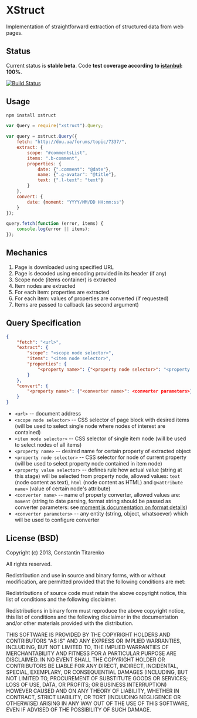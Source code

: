 XStruct
=======

Implementation of straightforward extraction of structured data from web pages.

Status
------

Current status is **stable beta**. Code **test coverage according to [istanbul](https://github.com/gotwarlost/istanbul): 100%**.

[![Build Status](https://travis-ci.org/titarenko/node-xstruct.png)](https://travis-ci.org/titarenko/node-xstruct)

Usage
-----

```bash
npm install xstruct
```

```js
var Query = require("xstruct").Query;

var query = xstruct.Query({
	fetch: "http://dou.ua/forums/topic/7337/",
	extract: {
		scope: "#commentsList",
		items: ".b-comment",
		properties: {
			date: {".comment": "@date"},
			name: {".g-avatar": "@title"},
			text: {".l-text": "text"}
		}
	},
	convert: {
		date: {moment: "YYYY/MM/DD HH:mm:ss"}
	}
});

query.fetch(function (error, items) {
	console.log(error || items);
});
```

Mechanics
---------

1. Page is downloaded using specified URL
2. Page is decoded using encoding provided in its header (if any)
3. Scope node (items container) is extracted
4. Item nodes are extracted
5. For each item: properties are extracted
6. For each item: values of properties are converted (if requested)
7. Items are passed to callback (as second argument)

Query Specification
-------------------

```json
{
	"fetch": "<url>",
	"extract": {
		"scope": "<scope node selector>",
		"items": "<item node selector>",
		"properties": {
			"<property name>": {"<property node selector>": "<property value selector>"}
		}
	},
	"convert": {
		"<property name>": {"<converter name>": <converter parameters>}
	}
}
```

- `<url>` -- document address
- `<scope node selector>` -- CSS selector of page block with desired items (will be used to select single node where nodes of interest are contained)
- `<item node selector>` -- CSS selector of single item node (will be used to select nodes of all items)
- `<property name>` -- desired name for certain property of extracted object
- `<property node selector>` -- CSS selector for node of current property (will be used to select property node contained in item node)
- `<property value selector>` -- defines rule how actual value (string at this stage) will be selected from property node, allowed values: `text` (node content as text), `html` (node content as HTML) and `@<attribute name>` (value of certain node's attribute)
- `<converter name>` -- name of property converter, allowed values are: `moment` (string to date parsing, format string should be passed as converter parameters: see [moment js documentation on format details](http://momentjs.com/docs/#/parsing/string-format/)) 
- `<converter parameters>` -- any entity (string, object, whatsoever) which will be used to configure converter 

License (BSD)
-------------

Copyright (c) 2013, Constantin Titarenko

All rights reserved.


Redistribution and use in source and binary forms, with or without modification, are permitted provided that the following conditions are met:


Redistributions of source code must retain the above copyright notice, this list of conditions and the following disclaimer.

Redistributions in binary form must reproduce the above copyright notice, this list of conditions and the following disclaimer in the documentation and/or other materials provided with the distribution.

THIS SOFTWARE IS PROVIDED BY THE COPYRIGHT HOLDERS AND CONTRIBUTORS "AS IS" AND ANY EXPRESS OR IMPLIED WARRANTIES, INCLUDING, BUT NOT LIMITED TO, THE IMPLIED WARRANTIES OF MERCHANTABILITY AND FITNESS FOR A PARTICULAR PURPOSE ARE DISCLAIMED. IN NO EVENT SHALL THE COPYRIGHT HOLDER OR CONTRIBUTORS BE LIABLE FOR ANY DIRECT, INDIRECT, INCIDENTAL, SPECIAL, EXEMPLARY, OR CONSEQUENTIAL DAMAGES (INCLUDING, BUT NOT LIMITED TO, PROCUREMENT OF SUBSTITUTE GOODS OR SERVICES; LOSS OF USE, DATA, OR PROFITS; OR BUSINESS INTERRUPTION) HOWEVER CAUSED AND ON ANY THEORY OF LIABILITY, WHETHER IN CONTRACT, STRICT LIABILITY, OR TORT (INCLUDING NEGLIGENCE OR OTHERWISE) ARISING IN ANY WAY OUT OF THE USE OF THIS SOFTWARE, EVEN IF ADVISED OF THE POSSIBILITY OF SUCH DAMAGE.
